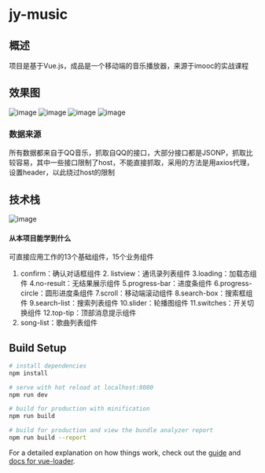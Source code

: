 # jy-music

## 概述
项目是基于Vue.js，成品是一个移动端的音乐播放器，来源于imooc的实战课程 

## 效果图
![image](https://github.com/Davisjy/Vue-music/blob/master/images/first.jpeg)
![image](https://github.com/Davisjy/Vue-music/blob/master/images/second.jpeg)
![image](https://github.com/Davisjy/Vue-music/blob/master/images/third.jpeg)
![image](https://github.com/Davisjy/Vue-music/blob/master/images/four.jpeg)

### 数据来源
所有数据都来自于QQ音乐，抓取自QQ的接口，大部分接口都是JSONP，抓取比较容易，其中一些接口限制了host，不能直接抓取，采用的方法是用axios代理，设置header，以此绕过host的限制

## 技术栈
![image](https://github.com/Davisjy/Vue-music/blob/master/images/vendor.jpeg)

#### 从本项目能学到什么
可直接应用工作的13个基础组件，15个业务组件
1. confirm：确认对话框组件                2. listview：通讯录列表组件
3.loading：加载态组件                   4.no-result：无结果展示组件
5.progress-bar：进度条组件              6.progress-circle：圆形进度条组件
7.scroll：移动端滚动组件                8.search-box：搜索框组件
9.search-list：搜索列表组件             10.slider：轮播图组件
11.switches：开关切换组件               12.top-tip：顶部消息提示组件
13. song-list：歌曲列表组件


## Build Setup

``` bash
# install dependencies
npm install

# serve with hot reload at localhost:8080
npm run dev

# build for production with minification
npm run build

# build for production and view the bundle analyzer report
npm run build --report
```

For a detailed explanation on how things work, check out the [guide](http://vuejs-templates.github.io/webpack/) and [docs for vue-loader](http://vuejs.github.io/vue-loader).

